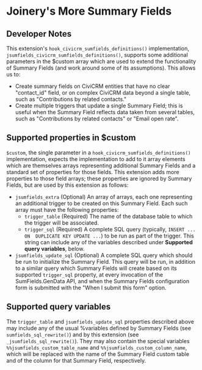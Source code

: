 # Joinery's More Summary Fields
## Developer Notes

This extension's `hook_civicrm_sumfields_definitions()` implementation, 
`jsumfields_civicrm_sumfields_definitions()`, supports some additional parameters
in the $custom array which are used to extend the functionality of Summary Fields
(and work around some of its assumptions).  This allows us to:

* Create summary fields on CiviCRM entities that have no clear "contact_id" field,
  or on complex CiviCRM data beyond a single table, such as "Contributions by
  related contacts."
* Create multiple triggers that update a single Summary Field; this is useful
  when the Summary Field reflects data taken from several tables, such as 
  "Contributions by related contacts" or "Email open rate".

## Supported properties in $custom
`$custom`, the single parameter in a `hook_civicrm_sumfields_definitions()` 
implementation, expects the implementation to add to it array elements which are
themselves arrays representing additional Summary Fields and a standard set of 
properties for those fields. This extension adds more properties to those field
arrays; these properties are ignored by Summary Fields, but are used by this 
extension as follows:

* `jsumfields_extra` (Optional) An array of arrays, each one representing an 
  additional trigger to be created on this Summary Field. Each such array must 
  have the following properties:
  * `trigger_table` (Required) The name of the database table to which the 
    trigger will be associated.
  * `trigger_sql` (Required) A complete SQL query (typically, `INSERT ... ON 
    DUPLICATE KEY UPDATE ...`) to be run as part of the trigger. This string can
    include any of the variables described under **Supported query variables**,
    below.
* `jsumfields_update_sql` (Optional) A complete SQL query which should be run to
  initialize the Summary Field. This query will be run, in addition to a similar
  query which Summary Fields will create based on its supported `trigger_sql`
  property, at every invocation of the SumFields.GenData API, and when the 
  Summary Fields configuration form is submitted with the "When I submit this 
  form" option.

## Supported query variables
The `trigger_table` and `jsumfields_update_sql` properties described above may
include any of the usual %variables defined by Summary Fields (see 
`sumfields_sql_rewrite()`) and by this extension (see `_jsumfields_sql_rewrite()`). 
They may also contain the special variables `%%jsumfields_custom_table_name` and 
`%%jsumfields_custom_column_name`, which will be replaced with the name of the 
Summary Field custom table and of the column for that Summary Field, respectively.